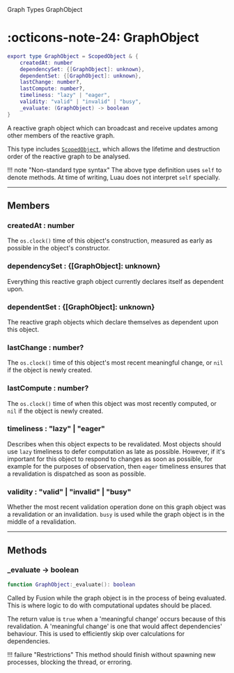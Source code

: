 <nav class="fusiondoc-api-breadcrumbs">
	<span>Graph</span>
	<span>Types</span>
	<span>GraphObject</span>
</nav>

<h1 class="fusiondoc-api-header" markdown>
	<span class="fusiondoc-api-icon" markdown>:octicons-note-24:</span>
	<span class="fusiondoc-api-name">GraphObject</span>
</h1>

```Lua
export type GraphObject = ScopedObject & {
	createdAt: number
	dependencySet: {[GraphObject]: unknown},
	dependentSet: {[GraphObject]: unknown},
	lastChange: number?,
	lastCompute: number?,
	timeliness: "lazy" | "eager",
	validity: "valid" | "invalid" | "busy",
	_evaluate: (GraphObject) -> boolean
}
```

A reactive graph object which can broadcast and receive updates among other
members of the reactive graph.

This type includes [`ScopedObject`](../../../memory/types/scopedobject), which
allows the lifetime and destruction order of the reactive graph to be analysed.

!!! note "Non-standard type syntax"
	The above type definition uses `self` to denote methods. At time of writing,
	Luau does not interpret `self` specially.

-----

## Members

<h3 markdown>
	createdAt
	<span class="fusiondoc-api-type">
		: number
	</span>
</h3>

The `os.clock()` time of this object's construction, measured as early as
possible in the object's constructor.

<h3 markdown>
	dependencySet
	<span class="fusiondoc-api-type">
		: {[GraphObject]: unknown}
	</span>
</h3>

Everything this reactive graph object currently declares itself as dependent
upon.

<h3 markdown>
	dependentSet
	<span class="fusiondoc-api-type">
		: {[GraphObject]: unknown}
	</span>
</h3>

The reactive graph objects which declare themselves as dependent upon this
object.

<h3 markdown>
	lastChange
	<span class="fusiondoc-api-type">
		: number?
	</span>
</h3>

The `os.clock()` time of this object's most recent meaningful change, or `nil`
if the object is newly created.

<h3 markdown>
	lastCompute
	<span class="fusiondoc-api-type">
		: number?
	</span>
</h3>

The `os.clock()` time of when this object was most recently computed, or `nil`
if the object is newly created.

<h3 markdown>
	timeliness
	<span class="fusiondoc-api-type">
		: "lazy" | "eager"
	</span>
</h3>

Describes when this object expects to be revalidated. Most objects should use
`lazy` timeliness to defer computation as late as possible. However, if it's
important for this object to respond to changes as soon as possible, for example
for the purposes of observation, then `eager` timeliness ensures that a
revalidation is dispatched as soon as possible.

<h3 markdown>
	validity
	<span class="fusiondoc-api-type">
		: "valid" | "invalid" | "busy"
	</span>
</h3>

Whether the most recent validation operation done on this graph object was a
revalidation or an invalidation. `busy` is used while the graph object is in
the middle of a revalidation.

-----

## Methods

<h3 markdown>
	_evaluate
	<span class="fusiondoc-api-type">
		-> boolean
	</span>
</h3>

```Lua
function GraphObject:_evaluate(): boolean
```

Called by Fusion while the graph object is in the process of being evaluated.
This is where logic to do with computational updates should be placed.

The return value is `true` when a 'meaningful change' occurs because of this
revalidation. A 'meaningful change' is one that would affect dependencies'
behaviour. This is used to efficiently skip over calculations for dependencies.

!!! failure "Restrictions"
	This method should finish without spawning new processes, blocking the 
	thread, or erroring.